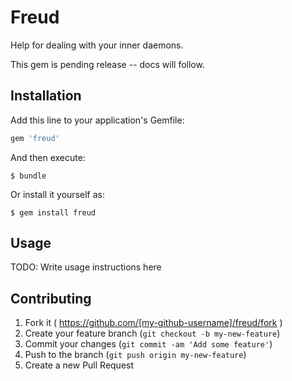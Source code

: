 # Freud

Help for dealing with your inner daemons.

This gem is pending release -- docs will follow.

## Installation

Add this line to your application's Gemfile:

```ruby
gem 'freud'
```

And then execute:

    $ bundle

Or install it yourself as:

    $ gem install freud

## Usage

TODO: Write usage instructions here

## Contributing

1. Fork it ( https://github.com/[my-github-username]/freud/fork )
2. Create your feature branch (`git checkout -b my-new-feature`)
3. Commit your changes (`git commit -am 'Add some feature'`)
4. Push to the branch (`git push origin my-new-feature`)
5. Create a new Pull Request

